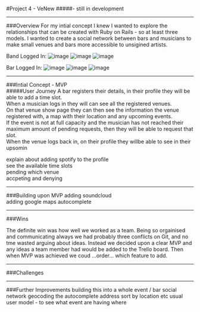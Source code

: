 #Project 4 - VeNew
#####- still in development

***
###Overview
For my intial concept I knew I wanted to explore the relationships that can be created with Ruby on Rails - so at least three models. I wanted to create a social network between bars and musicians to make small venues and bars more accessible to unsigined artists.

Band Logged In:
![image](http://imgur.com/ZIi4Ure.png)
![image](http://imgur.com/uKO03jS.png)
![image](http://imgur.com/nNEErqV.png)

Bar Logged In:
![image](http://imgur.com/8kHvS0b.png)
![image](http://imgur.com/WIAFxIL.png)
![image](http://imgur.com/1OiNZS9.png)

***
###Intial Concept - MVP  
#####User Journey
A bar registers their details, in their profile they will be able to add a time slot.  
When a musician logs in they will can see all the registered venues.  
On that venue show page they can then see the information the venue registered with, a map with their location and any upcoming events.  
If the event is not at full capacity and the musician has not reached their maximum amount of pending requests, then they will be able to request that slot.  
When the venue logs back in, on their profile they willbe able to see in their upsomin

explain about adding spotify to the profile  
see the available time slots   
pending which venue  
accpeting and denying  


***
###Building upon MVP
adding soundcloud  
adding google maps
autocomplete

***
###Wins

The definite win was how well we worked as a team. Being so orgainised and communicating always we had probably three conflicts on Git, and no tme wasted arguing about ideas. Instead we decided upon a clear MVP and any ideas a team member had would be added to the Trello board. Then when MVP was achieved we coud ...order... which feature to add.  


***
###Challenges


***
###Further Improvements 
building this into a whole event / bar social network
geocoding the autocomplete address
sort by location etc 
usual user model - to see what event are having where